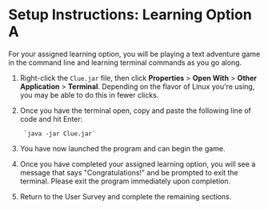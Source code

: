 # Setup Instructions: Learning Option A

For your assigned learning option, you will be playing a text adventure game in the command line and learning terminal commands as you go along.

1. Right-click the `Clue.jar` file, then click **Properties** > **Open With** > **Other Application** > **Terminal**. Depending on the flavor of Linux you're using, you may be able to do this in fewer clicks.
2. Once you have the terminal open, copy and paste the following line of code and hit Enter:
        
        `java -jar Clue.jar`
        
3. You have now launched the program and can begin the game.    
4. Once you have completed your assigned learning option, you will see a message that says "Congratulations!" and be prompted to exit the terminal. Please exit the program immediately upon completion.
5. Return to the User Survey and complete the remaining sections.
